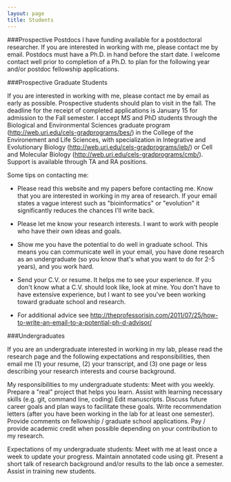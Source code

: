 ```yaml
---
layout: page
title: Students
---
```


###Prospective Postdocs
I have funding available for a postdoctoral researcher. If you are interested in working with me, please contact me by email. Postdocs must have a Ph.D. in hand before the start date. I welcome contact well prior to completion of a Ph.D. to plan for the following year and/or postdoc fellowship applications.

###Prospective Graduate Students

If you are interested in working with me, please contact me by email as early as possible. Prospective students should plan to visit in the fall. The deadline for the receipt of completed applications is January 15 for admission to the Fall semester. I accept MS and PhD students through the Biological and Environmental Sciences graduate program (http://web.uri.edu/cels-gradprograms/bes/) in the College of the Environement and Life Sciences, with specialization in Integrative and Evolutionary Biology (http://web.uri.edu/cels-gradprograms/ieb/) or Cell and Molecular Biology (http://web.uri.edu/cels-gradprograms/cmb/). Support is available through TA and RA positions.

Some tips on contacting me:

- Please read this website and my papers before contacting me. Know that you are interested in working in my area of research. If your email states a vague interest such as "bioinformatics" or "evolution" it significantly reduces the chances I'll write back.

- Please let me know your research interests. I want to work with people who have their own ideas and goals. 

- Show me you have the potential to do well in graduate school. This means you can communicate well in your email, you have done research as an undergraduate (so you know that's what you want to do for 2-5 years), and you work hard.

- Send your C.V. or resume. It helps me to see your experience. If you don't know what a C.V. should look like, look at mine. You don't have to have extensive experience, but I want to see you've been working toward graduate school and research. 

- For additional advice see http://theprofessorisin.com/2011/07/25/how-to-write-an-email-to-a-potential-ph-d-advisor/


###Undergraduates

If you are an undergraduate interested in working in my lab, please read the research page and the following expectations and responsibilities, then email me (1) your resume, (2) your transcript, and (3) one page or less describing your research interests and course background.

My responsibilities to my undergraduate students: 
Meet with you weekly.
Prepare a "real" project that helps you learn.
Assist with learning necessary skills (e.g. git, command line, coding)
Edit manuscripts.
Discuss future career goals and plan ways to facilitate these goals.
Write recommendation letters (after you have been working in the lab for at least one semester).
Provide comments on fellowship / graduate school applications.
Pay / provide academic credit when possible depending on your contribution to my research.

Expectations of my undergraduate students:
Meet with me at least once a week to update your progress.
Maintain annotated code using git.
Present a short talk of research background and/or results to the lab once a semester.
Assist in training new students.
